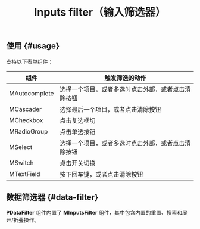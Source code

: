 ﻿---
title: Inputs filter（输入筛选器）
desc: "**MInputsFilter** 组件提供了在用户按下回车键、选择一个项目或清除输入时触发筛选操作的能力。通常与 **MDataTable** 组件一起使用。"
related:
  - /blazor/components/text-fields
  - /blazor/components/date-digital-clock-pickers
---

## 使用 {#usage}

支持以下表单组件：

| 组件            | 触发筛选的动作                   |
|---------------|---------------------------|
| MAutocomplete | 选择一个项目，或者多选时点击外部，或者点击清除按钮 | 
| MCascader     | 选择最后一个项目，或者点击清除按钮         |                                 
| MCheckbox     | 点击复选框切                    |
| MRadioGroup   | 点击单选按钮                    |
| MSelect       | 选择一个项目，或者多选时点击外部，或者点击清除按钮 |
| MSwitch       | 点击开关切换                    |                                                                
| MTextField    | 按下回车键，或者点击清除按钮            | 

<masa-example file="Examples.components.inputs_filter.Usage"></masa-example>

## 数据筛选器 {#data-filter}

**PDataFilter** 组件内置了 **MInputsFilter** 组件，其中包含内置的重置、搜索和展开/折叠操作。

<masa-example file="Examples.components.inputs_filter.DataFilter"></masa-example>
